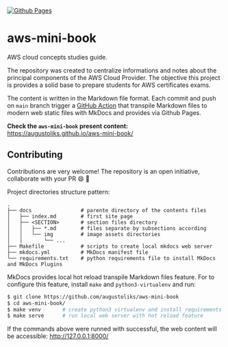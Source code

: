 [![Github Pages](https://github.com/augustoliks/aws-mini-book/actions/workflows/deploy-contents-to-github-pages.yml/badge.svg?branch=main)](https://github.com/augustoliks/aws-mini-book/actions/workflows/deploy-contents-to-github-pages.yml)

# aws-mini-book

AWS cloud concepts studies guide. 

The repository was created to centralize informations and notes about the principal components of the AWS Cloud Provider. The objective this project is provides a solid base to prepare students for AWS certificates exams.

The content is written in the Markdown file format. Each commit and push on `main` branch trigger a [GitHub Action](https://github.com/augustoliks/aws-mini-book/actions) that transpile Markdown files to modern web static files with MkDocs and provides via Github Pages.

**Check the `aws-mini-book` present content:** https://augustoliks.github.io/aws-mini-book/

## Contributing

Contributions are very welcome! The repository is an open initiative, collaborate with your PR :smile: :rocket:

Project directories structure pattern:

```shell
.
├── docs                # parente directory of the contents files 
│   ├── index.md        # first site page
│   ├── <SECTION>       # section files directory
│   │   ├── *.md        # files separate by subsections according
│   │   └── img         # image assets directories
│   │       └── ...     
├── Makefile            # scripts to create local mkdocs web server   
├── mkdocs.yml          # MkDocs manifest file
└── requirements.txt    # python requirements file to install MkDocs and MkDocs Plugins
```

MkDocs provides local hot reload transpile Markdown files feature. For to configure this feature, install `make` and `python3-virtualenv` and run:

```bash
$ git clone https://github.com/augustoliks/aws-mini-book
$ cd aws-mini-book/
$ make venv       # create python3 virtualenv and install requirements (MkDocs and MkDocs plugins)
$ make serve      # run local web server with hot reload feature
```

If the commands above were runned with successful, the web content will be accessible: http://127.0.0.1:8000/
